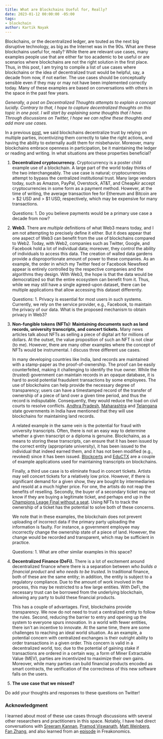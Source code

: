 ```yaml
---
title: What are Blockchains Useful for, Really?
date: 2023-01-12 00:00:00 -05:00
tags:
- blockchain
author: Kartik Nayak
---
```


Blockchains, or the decentralized ledger, are touted as the next big disruptive technology, as big as the Internet was in the 90s. What are these blockchains useful for, really? While there are relevant use cases, many examples people use that are either far too academic to be useful or are scenarios where blockchains are not the right solution in the first place. Thus, in this post, I am trying to compile a list of use cases where blockchains or the idea of decentralized trust would be helpful, say, a decade from now, if not earlier. The use cases should be conceptually sensible even if they may or may not have been implemented correctly today. Many of these examples are based on conversations with others in the space in the past few years.

*Generally, a post on Decentralized Thoughts attempts to explain a concept lucidly. Contrary to that, I hope to capture decentralized thoughts on this topic in one post. I will start by explaining some thoughts that I have. Through discussions on Twitter, I hope we can refine these thoughts and add more use cases.*

In a previous [post](https://decentralizedthoughts.github.io/2022-09-05-what-is-a-blockchain/), we said blockchains decentralize trust by relying on multiple parties, incentivizing them correctly to take the right actions, and having the ability to externally audit them for misbehavior. Moreover, many blockchains embrace openness in participation, be it maintaining the ledger or reading and writing. In what situations are these properties beneficial?

1. **Decentralized cryptocurrency.** Cryptocurrency is a poster child example use of a blockchain. A large part of the world today thinks of the two interchangeably. The use case is natural; cryptocurrencies attempt to bypass the centralized institutional trust. Many large vendors today, such as Amazon, PayPal, Overstock, AT&T, and CheapAir accept cryptocurrencies in some form as a payment method. However, at the time of writing, the average transaction fee for Ethereum and Bitcoin are > \$2 USD and > \$1 USD, respectively, which may be expensive for many transactions.

    Questions: 1. Do you believe payments would be a primary use case a decade from now?

2. **Web3.** There are *multiple* definitions of what Web3 means today, and I am not attempting to precisely define it either. But it does appear that one aspect of Web3 can benefit from the use of blockchains compared to Web2. Today, with Web2, companies such as Twitter, Google, and Facebook hold a lot of individual data; moreover, they control the ability of individuals to access this data. The creation of walled data gardens provide a disproportionate amount of power to these companies. As an example, the order in which my Twitter feed or Facebook Newsfeed appear is entirely controlled by the respective companies and the algorithms they design. With Web3, the hope is that the data would be democratized so that the entire ecosystem can benefit from it. Thus, while we may still have a single agreed-upon dataset, there can be multiple applications that allow accessing this dataset differently.

    Questions: 1. Privacy is essential for most users in such systems. Currently, we rely on the service provider, e.g., Facebook, to maintain the privacy of our data. What is the proposed mechanism to obtain privacy in Web3?
    
3. **Non-fungible tokens (NFTs): Maintaining documents such as land records, university transcripts, and concert tickets.** Many news articles talk about NFTs as selling a piece of digital art for millions of dollars. At the outset, the value proposition of such an NFT is not clear (to me). However, there are many other examples where the concept of NFTs would be instrumental. I discuss three different use cases.

    In many developing countries like India, land records are maintained with a stamp-paper as the proof-of-ownership. The proof can be easily counterfeited, making it challenging to identify the true owner. While the (trusted) government can maintain records in an opaque database, it is hard to avoid potential fraudulent transactions by some employees. The use of blockchains can help provide the necessary degree of transparency; users can have a timestamped record of the transfer of ownership of a piece of land over a given time period, and thus the record is indisputable. Consequently, they would reduce the load on civil courts to resolve conflicts. [Andhra Pradesh](https://www.cnbc.com/2017/10/10/this-indian-state-wants-to-use-blockchain-to-fight-land-ownership-fraud.html), [Maharashtra](https://economictimes.indiatimes.com/industry/services/property-/-cstruction/maharashtra-govt-starts-property-e-registrations-to-also-introduce-blockchain/articleshow/94034462.cms) and [Telangana](https://www.livemint.com/Politics/4IOMVhyOuK6k0LwSVGikZL/Telangana-govt-to-use-blockchain-tech-for-securing-land-reco.html) state governments in India have mentioned that they will use blockchains for maintaining land records.
    
    A related example in the same vein is the potential for fraud with university transcripts. Often, there is not an easy way to determine whether a given transcript or a diploma is genuine. Blockchains, as a means to storing these transcripts, can ensure that it has been issued by the correct entity (appropriate university), it has been issued to the individual that indeed earned them, and it has not been modified (e.g., revoked) since it has been issued. [Blockcerts](https://www.blockcerts.org/guide/) and [EduCTX](https://eductx.org/) are a couple of example applications used for maintaining transcripts on blockchains.
    
    Finally, a third use case is to eliminate fraud in concert tickets. Artists may sell concert tickets for a relatively low price. However, if there is significant demand for a given show, they are bought by intermediaries and resold at a much higher price. For one, the artists do not reap the benefits of reselling. Secondly, the buyer of a secondary ticket may not know if they are buying a legitimate ticket, and perhaps end up in the [Champions Leage Final without a seat](https://www.nytimes.com/2022/06/01/sports/soccer/champions-league-final-tickets.html). Using NFTs to track the ownership of a ticket has the potential to solve both of these concerns.
    
    We note that in these examples, the blockchain does not prevent uploading of incorrect data if the primary party uploading the information is faulty. For instance, a government employee may incorrectly change the ownership state of a piece of land. However, the change would be recorded and transparent, which may be sufficient in practice.
    
    Questions: 1. What are other similar examples in this space?

4. **Decentralized Finance (DeFi).** There is a lot of excitement around decentralized finance where there is a separation between *who builds a financial product* and *who needs to be trusted*. In traditional finance, both of these are the same entity; in addition, the entity is subject to a regulatory compliance. Due to the amount of work involved in the process, this may be restricted to a few large entities. With DeFi, the necessary trust can be borrowed from the underlying blockchain, allowing any party to build these financial products. 
 
    This has a couple of advantages. First, blockchains provide transparency. We now do not need to trust a centralized entity to follow the rules. Second, reducing the barrier to entry and opening up the system to everyone spurs innovation. In a world with fewer entities, there isn't an incentive to innovate. At the same time, there are some challenges to reaching an ideal world situation. As an example, a potential concern with centralized exchanges is their outright ability to order transactions in a given order. This concern is valid in a decentralized world, too; due to the potential of gaining stake if transactions are ordered in a certain way, a form of Miner Extractable Value (MEV), parties are incentivized to maximize their own gains. Moreover, while many parties can build financial products encoded as smart contracts, the verification of the correctness of this new software falls on the users.

5. **The use case that we missed?**

Do add your thoughts and responses to these questions on Twitter!

### Acknowledgment

I learned about most of these use cases through discussions with several other researchers and practitioners in this space. Notably, I have had direct conversations with [Sreeram Kannan](https://people.ece.uw.edu/kannan_sreeram/), [Pramod Viswanath](https://web3.princeton.edu/), [Matt Weinberg](https://www.cs.princeton.edu/~smattw/), [Fan Zhang](https://www.fanzhang.me/), and also learned from an [episode](https://freakonomics.com/podcast/are-n-f-t-s-all-scams/) in Freakonomics.
